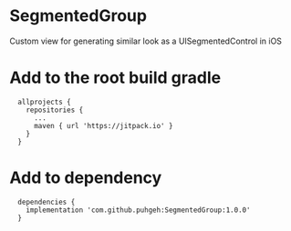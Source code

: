 # SegmentedGroup
Custom view for generating similar look as a UISegmentedControl in iOS

# Add to the root build gradle
```
  allprojects {
    repositories {
      ...
      maven { url 'https://jitpack.io' }
    }
  } 
```

# Add to dependency
```
  dependencies {
    implementation 'com.github.puhgeh:SegmentedGroup:1.0.0'
  }
```
